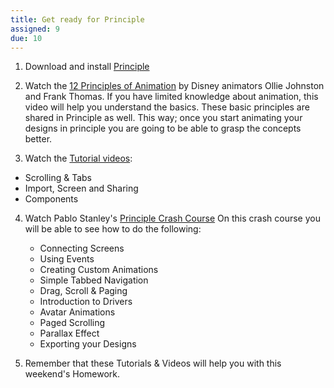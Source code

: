 ```yaml
---
title: Get ready for Principle
assigned: 9
due: 10
---
```


1. Download and install [Principle](http://principleformac.com)

2. Watch the [12 Principles of Animation](https://www.youtube.com/watch?v=uDqjIdI4bF4&t=408s) by Disney animators Ollie Johnston and Frank Thomas. If you have limited knowledge about animation, this video will help you understand the basics. These basic principles are shared in Principle as well. This way; once you start animating your designs in principle you are going to be able to grasp the concepts better.

3. Watch the [Tutorial videos](http://principleformac.com/tutorial.html):
  - Scrolling & Tabs
  - Import, Screen and Sharing
  - Components

4. Watch Pablo Stanley's [Principle Crash Course](https://www.youtube.com/playlist?list=PLWlUJU11tp4deQOnSFNn_ekpS9GA5_7yP)
   On this crash course you will be able to see how to do the following:
   - Connecting Screens
   - Using Events
   - Creating Custom Animations
   - Simple Tabbed Navigation
   - Drag, Scroll & Paging
   - Introduction to Drivers
   - Avatar Animations
   - Paged Scrolling
   - Parallax Effect
   - Exporting your Designs

5. Remember that these Tutorials & Videos will help you with this weekend's Homework.
